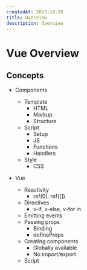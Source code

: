 ```yaml
---
createdAt: 2023-10-28
title: Overview
description: Overview
---
```


# Vue Overview

## Concepts

- Components
  - Template
    - HTML
    - Markup
    - Structure
  - Script
    - Setup
    - JS
    - Functions
    - Handlers
  - Style
    - CSS

- Vue
  - Reactivity
    - ref(0), ref([])
  - Directives
    - v-if, v-else, v-for in
  - Emitting events
  - Passing props
    - Binding
    - defineProps
  - Creating components
    - Globally available
    - No import/export
  - Script